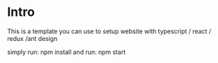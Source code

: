# Intro

This is a template you can use to setup website with typescript / react / redux /ant design

simply run: npm install
and run: npm start